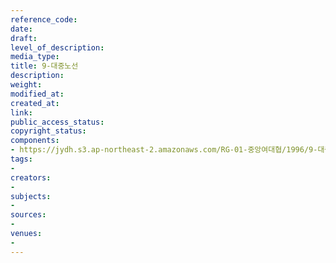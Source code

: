 ```yaml
---
reference_code: 
date: 
draft: 
level_of_description: 
media_type: 
title: 9-대중노선
description: 
weight: 
modified_at: 
created_at: 
link: 
public_access_status: 
copyright_status: 
components:
- https://jydh.s3.ap-northeast-2.amazonaws.com/RG-01-중앙여대협/1996/9-대중노선.pdf
tags:
- 
creators:
- 
subjects:
- 
sources:
- 
venues:
- 
---
```

